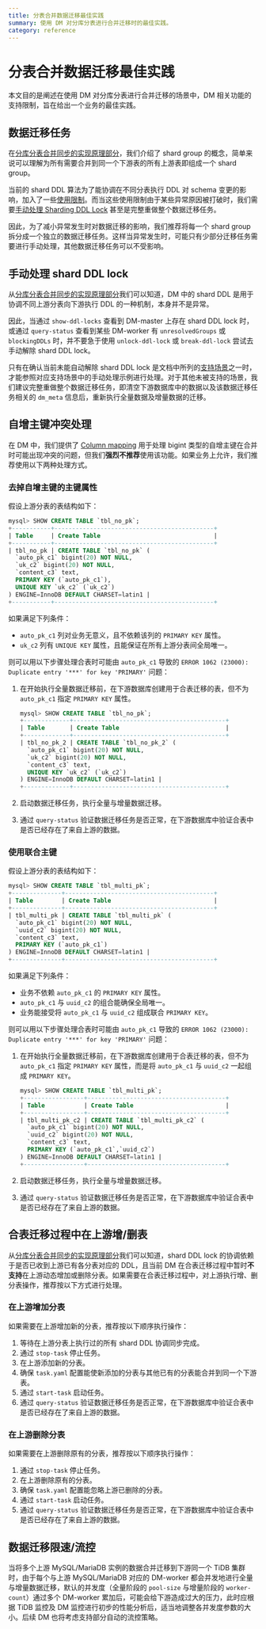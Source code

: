 ```yaml
---
title: 分表合并数据迁移最佳实践
summary: 使用 DM 对分库分表进行合并迁移时的最佳实践。
category: reference
---
```

# 分表合并数据迁移最佳实践

本文目的是阐述在使用 DM 对分库分表进行合并迁移的场景中，DM 相关功能的支持限制，旨在给出一个业务的最佳实践。

## 数据迁移任务

在[分库分表合并同步的实现原理部分](/dev/reference/tools/data-migration/features/shard-merge.md#实现原理)，我们介绍了 shard group 的概念，简单来说可以理解为所有需要合并到同一个下游表的所有上游表即组成一个 shard group。

当前的 shard DDL 算法为了能协调在不同分表执行 DDL 对 schema 变更的影响，加入了一些[使用限制](/dev/reference/tools/data-migration/features/shard-merge.md#使用限制)。而当这些使用限制由于某些异常原因被打破时，我们需要[手动处理 Sharding DDL Lock](/dev/reference/tools/data-migration/features/manually-handling-sharding-ddl-locks.md) 甚至是完整重做整个数据迁移任务。

因此，为了减小异常发生时对数据迁移的影响，我们推荐将每一个 shard group 拆分成一个独立的数据迁移任务。这样当异常发生时，可能只有少部分迁移任务需要进行手动处理，其他数据迁移任务可以不受影响。

## 手动处理 shard DDL lock

从[分库分表合并同步的实现原理部分](/dev/reference/tools/data-migration/features/shard-merge.md#实现原理)我们可以知道，DM 中的 shard DDL 是用于协调不同上游分表向下游执行 DDL 的一种机制，本身并不是异常。

因此，当通过 `show-ddl-locks` 查看到 DM-master 上存在 shard DDL lock 时，或通过 `query-status` 查看到某些 DM-worker 有 `unresolvedGroups` 或 `blockingDDLs` 时，并不要急于使用 `unlock-ddl-lock` 或 `break-ddl-lock` 尝试去手动解除 shard DDL lock。

只有在确认当前未能自动解除 shard DDL lock 是文档中所列的[支持场景](/dev/reference/tools/data-migration/features/manually-handling-sharding-ddl-locks.md#支持场景)之一时，才能参照对应支持场景中的手动处理示例进行处理。对于其他未被支持的场景，我们建议完整重做整个数据迁移任务，即清空下游数据库中的数据以及该数据迁移任务相关的 `dm_meta` 信息后，重新执行全量数据及增量数据的迁移。

## 自增主键冲突处理

在 DM 中，我们提供了 [Column mapping](/dev/reference/tools/data-migration/features/overview.md#column-mapping) 用于处理 bigint 类型的自增主键在合并时可能出现冲突的问题，但我们**强烈不推荐**使用该功能。如果业务上允许，我们推荐使用以下两种处理方式。

### 去掉自增主键的主键属性

假设上游分表的表结构如下：

```sql
mysql> SHOW CREATE TABLE `tbl_no_pk`;
+-----------+---------------------------------------------+
| Table     | Create Table                                |
+-----------+---------------------------------------------+
| tbl_no_pk | CREATE TABLE `tbl_no_pk` (
  `auto_pk_c1` bigint(20) NOT NULL,
  `uk_c2` bigint(20) NOT NULL,
  `content_c3` text,
  PRIMARY KEY (`auto_pk_c1`),
  UNIQUE KEY `uk_c2` (`uk_c2`)
) ENGINE=InnoDB DEFAULT CHARSET=latin1 |
+-----------+---------------------------------------------+
```

如果满足下列条件：

- `auto_pk_c1` 列对业务无意义，且不依赖该列的 `PRIMARY KEY` 属性。
- `uk_c2` 列有 `UNIQUE KEY` 属性，且能保证在所有上游分表间全局唯一。

则可以用以下步骤处理合表时可能由 `auto_pk_c1` 导致的 `ERROR 1062 (23000): Duplicate entry '***' for key 'PRIMARY'` 问题：

1. 在开始执行全量数据迁移前，在下游数据库创建用于合表迁移的表，但不为 `auto_pk_c1` 指定 `PRIMARY KEY` 属性。

   ```sql
   mysql> SHOW CREATE TABLE `tbl_no_pk`;
   +-------------+-------------------------------------------+
   | Table       | Create Table                              |
   +-------------+-------------------------------------------+
   | tbl_no_pk_2 | CREATE TABLE `tbl_no_pk_2` (
     `auto_pk_c1` bigint(20) NOT NULL,
     `uk_c2` bigint(20) NOT NULL,
     `content_c3` text,
     UNIQUE KEY `uk_c2` (`uk_c2`)
   ) ENGINE=InnoDB DEFAULT CHARSET=latin1 |
   +-------------+-------------------------------------------+
   ```

2. 启动数据迁移任务，执行全量与增量数据迁移。
3. 通过 `query-status` 验证数据迁移任务是否正常，在下游数据库中验证合表中是否已经存在了来自上游的数据。

### 使用联合主键

假设上游分表的表结构如下：

```sql
mysql> SHOW CREATE TABLE `tbl_multi_pk`;
+--------------+------------------------------------------+
| Table        | Create Table                             |
+--------------+------------------------------------------+
| tbl_multi_pk | CREATE TABLE `tbl_multi_pk` (
  `auto_pk_c1` bigint(20) NOT NULL,
  `uuid_c2` bigint(20) NOT NULL,
  `content_c3` text,
  PRIMARY KEY (`auto_pk_c1`)
) ENGINE=InnoDB DEFAULT CHARSET=latin1 |
+--------------+------------------------------------------+
```

如果满足下列条件：

* 业务不依赖 `auto_pk_c1` 的 `PRIMARY KEY` 属性。
* `auto_pk_c1` 与 `uuid_c2` 的组合能确保全局唯一。
* 业务能接受将 `auto_pk_c1` 与 `uuid_c2` 组成联合 `PRIMARY KEY`。

则可以用以下步骤处理合表时可能由 `auto_pk_c1` 导致的 `ERROR 1062 (23000): Duplicate entry '***' for key 'PRIMARY'` 问题：

1. 在开始执行全量数据迁移前，在下游数据库创建用于合表迁移的表，但不为 `auto_pk_c1` 指定 `PRIMARY KEY` 属性，而是将 `auto_pk_c1` 与 `uuid_c2` 一起组成 `PRIMARY KEY`。

   ```sql
   mysql> SHOW CREATE TABLE `tbl_multi_pk`;
   +-----------------+---------------------------------------+
   | Table           | Create Table                          |
   +-----------------+---------------------------------------+
   | tbl_multi_pk_c2 | CREATE TABLE `tbl_multi_pk_c2` (
     `auto_pk_c1` bigint(20) NOT NULL,
     `uuid_c2` bigint(20) NOT NULL,
     `content_c3` text,
     PRIMARY KEY (`auto_pk_c1`,`uuid_c2`)
   ) ENGINE=InnoDB DEFAULT CHARSET=latin1 |
   +-----------------+---------------------------------------+
   ```

2. 启动数据迁移任务，执行全量与增量数据迁移。

3. 通过 `query-status` 验证数据迁移任务是否正常，在下游数据库中验证合表中是否已经存在了来自上游的数据。

## 合表迁移过程中在上游增/删表

从[分库分表合并同步的实现原理部分](/dev/reference/tools/data-migration/features/shard-merge.md#实现原理)我们可以知道，shard DDL lock 的协调依赖于是否已收到上游已有各分表对应的 DDL，且当前 DM 在合表迁移过程中暂时**不支持**在上游动态增加或删除分表。如果需要在合表迁移过程中，对上游执行增、删分表操作，推荐按以下方式进行处理。

### 在上游增加分表

如果需要在上游增加新的分表，推荐按以下顺序执行操作：

1. 等待在上游分表上执行过的所有 shard DDL 协调同步完成。
2. 通过 `stop-task` 停止任务。
3. 在上游添加新的分表。
4. 确保 `task.yaml` 配置能使新添加的分表与其他已有的分表能合并到同一个下游表。
5. 通过 `start-task` 启动任务。
6. 通过 `query-status` 验证数据迁移任务是否正常，在下游数据库中验证合表中是否已经存在了来自上游的数据。

### 在上游删除分表

如果需要在上游删除原有的分表，推荐按以下顺序执行操作：

1. 通过 `stop-task` 停止任务。
2. 在上游删除原有的分表。
3. 确保 `task.yaml` 配置能忽略上游已删除的分表。
4. 通过 `start-task` 启动任务。
5. 通过 `query-status` 验证数据迁移任务是否正常，在下游数据库中验证合表中是否已经存在了来自上游的数据。

## 数据迁移限速/流控

当将多个上游 MySQL/MariaDB 实例的数据合并迁移到下游同一个 TiDB 集群时，由于每个与上游 MySQL/MariaDB 对应的 DM-worker 都会并发地进行全量与增量数据迁移，默认的并发度（全量阶段的 `pool-size` 与增量阶段的 `worker-count`）通过多个 DM-worker 累加后，可能会给下游造成过大的压力，此时应根据 TiDB 监控及 DM 监控进行初步的性能分析后，适当地调整各并发度参数的大小。后续 DM 也将考虑支持部分自动的流控策略。
